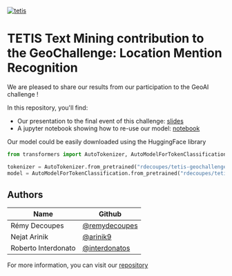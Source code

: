 [![tetis](https://www.umr-tetis.fr/images/logo-header-tetis.png)](https://www.umr-tetis.fr/index.php/)

# TETIS Text Mining contribution to the GeoChallenge: Location Mention Recognition

We are pleased to share our results from our participation to the GeoAI challenge ! 

In this repository, you'll find:

+ Our presentation to the final event of this challenge: [slides](docs/presentation-tetis.pdf)
+ A jupyter notebook showing how to re-use our model: [notebook](src/usage_example.ipynb)

Our model could be easily downloaded using the HuggingFace library
```python
from transformers import AutoTokenizer, AutoModelForTokenClassification

tokenizer = AutoTokenizer.from_pretrained("rdecoupes/tetis-geochallenge")
model = AutoModelForTokenClassification.from_pretrained("rdecoupes/tetis-geochallenge")
```

## Authors
| Name | Github            |
|------|-------------------|
| Rémy Decoupes | [@remydecoupes](https://github.com/remydecoupes) |
| Nejat Arinik | [@arinik9](https://github.com/arinik9)      |
| Roberto Interdonato | [@interdonatos](https://github.com/interdonatos) |

For more information, you can visit our [repository](https://github.com/tetis-geochallenge-lmr-2022)

